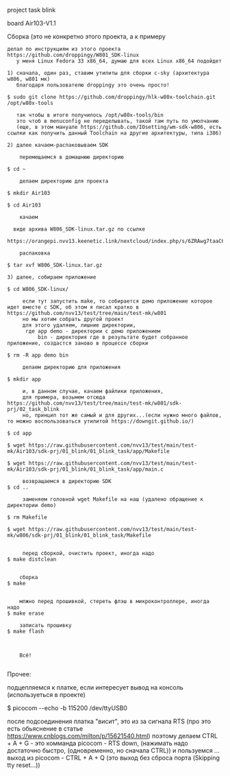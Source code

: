 
project task blink

board Air103-V1.1



Сборка  (это не конкретно этого проекта, а к примеру
~~~
делал по инструкциям из этого проекта https://github.com/droppingy/W801_SDK-linux
   у меня Linux Fedora 33 x86_64, думаю для всех Linux x86_64 подойдет

1) сначала, один раз, ставим утилиты для сборки c-sky (архитектура w806, w801 мк)
   благодаря пользователю droppingy это очень просто!  

$ sudo git clone https://github.com/droppingy/hlk-w80x-toolchain.git /opt/w80x-tools

   так чтобы в итоге получилось /opt/w80x-tools/bin
   это чтоб в menuconfig не переделывать, такой там путь по умолчанию
   (еще, в этом мануале https://github.com/IOsetting/wm-sdk-w806, есть ссылки как получить данный Toolchain на другие архитектуры, типа i386)

2) далее качаем-распаковываем SDK

    перемещаемся в домашнюю директорию
 
$ cd ~

    делаем директорию для проекта

$ mkdir Air103

$ cd Air103  

    качаем

  виде архива W806_SDK-linux.tar.gz по ссылке
  https://orangepi.nvv13.keenetic.link/nextcloud/index.php/s/6ZRAwg7taaC6Ho4 

    распаковка

$ tar xvf W806_SDK-linux.tar.gz

3) далее, собираем приложение

$ cd W806_SDK-linux/

     если тут запустить make, то собирается демо приложение которое идет вместе с SDK, об этом я писал кратко в https://github.com/nvv13/test/tree/main/test-mk/w801 
     но мы хотим собрать другой проект
     для этого удаляем, лишние директории, 
      где app demo - директории с демо приложением
          bin - директория где в результате будет собранное приложение, создастся заново в процессе сборки

$ rm -R app demo bin

     делаем директорию для приложения

$ mkdir app

     и, в данном случае, качаем файлики приложения, 
     для примера, возьмем отсюда https://github.com/nvv13/test/tree/main/test-mk/w801/sdk-prj/02_task_blink
     но, принцип тот же самый и для других...(если нужно много файлов, то можно воспользоваться утилитой https://downgit.github.io/)

$ cd app

$ wget https://raw.githubusercontent.com/nvv13/test/main/test-mk/Air103/sdk-prj/01_blink/01_blink_task/app/Makefile

$ wget https://raw.githubusercontent.com/nvv13/test/main/test-mk/Air103/sdk-prj/01_blink/01_blink_task/app/main.c

     возвращаемся в директорию SDK
$ cd ..

     заменяем головной wget Makefile на наш (удалено обращение к директории demo)

$ rm Makefile

$ wget https://raw.githubusercontent.com/nvv13/test/main/test-mk/w806/sdk-prj/01_blink/01_blink_task/Makefile


     перед сборкой, очистить проект, иногда надо
$ make distclean


    сборка
$ make 


    млжно перед прошивкой, стереть флэш в микроконтроллере, иногда надо
$ make erase

    записать прошивку
$ make flash

  

    Всё!


~~~





Прочее:

  подцепляемся к платке, если интересует вывод на консоль (используеться в проекте)

$ picocom --echo -b 115200 /dev/ttyUSB0

  после подсоединения платка "висит", это из за сигнала RTS (про это есть обьяснение в статье https://www.cnblogs.com/milton/p/15621540.html)
  поэтому делаем CTRL + A + G   - это комманда picocom - RTS down, (нажимать надо достаточно быстро, (одновременно, но сначала CTRL))
  и пользуемся ...
          выход из picocom - CTRL + A + Q  (это выход без сброса порта (Skipping tty reset...))






